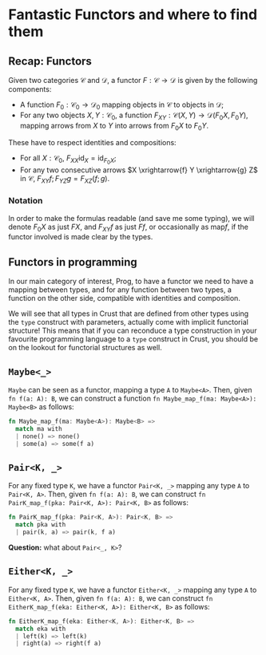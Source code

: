 # Fantastic Functors and where to find them

## Recap: Functors

Given two categories $\mathcal C$ and $\mathcal D$, a functor $F : \mathcal C \to \mathcal D$ is given by the following components:

 - A function $F_0 : \mathcal C_0 \to \mathcal D_0$ mapping objects in $\mathcal C$ to objects in $\mathcal D$;
 - For any two objects $X, Y : \mathcal C_0$, a function $F_{XY} : \mathcal C(X, Y) \to \mathcal D(F_0 X, F_0 Y)$, mapping arrows from $X$ to $Y$ into arrows from $F_0 X$ to $F_0 Y$.

These have to respect identities and compositions:

 - For all $X : \mathcal C_0$, $F_{XX} \mathrm{id}_X = \mathrm{id}_{F_0 X}$;
 - For any two consecutive arrows $X \xrightarrow{f} Y \xrightarrow{g} Z$ in $\mathcal C$, $F_{XY} f ; F_{YZ} g = F_{XZ} (f ; g)$.

### Notation

In order to make the formulas readable (and save me some typing), we will denote $F_0 X$ as just $F X$, and $F_{XY} f$ as just $F f$, or occasionally as $\mathrm{map} f$, if the functor involved is made clear by the types.

## Functors in programming

In our main category of interest, $\mathrm{Prog}$, to have a functor we need to have a mapping between types, and for any function between two types, a function on the other side, compatible with identities and composition.

We will see that all types in Crust that are defined from other types using the `type` construct with parameters, actually come with implicit functorial structure! This means that if you can reconduce a type construction in your favourite programming language to a `type` construct in Crust, you should be on the lookout for functorial structures as well.

## `Maybe<_>`

`Maybe` can be seen as a functor, mapping a type `A` to `Maybe<A>`. Then, given `fn f(a: A): B`, we can construct a function `fn Maybe_map_f(ma: Maybe<A>): Maybe<B>` as follows: 

```rust
fn Maybe_map_f(ma: Maybe<A>): Maybe<B> => 
  match ma with
  | none() => none()
  | some(a) => some(f a)
```

## `Pair<K, _>`

For any fixed type `K`, we have a functor `Pair<K, _>` mapping any type `A` to `Pair<K, A>`. Then, given `fn f(a: A): B`, we can construct `fn PairK_map_f(pka: Pair<K, A>): Pair<K, B>` as follows:

```rust
fn PairK_map_f(pka: Pair<K, A>): Pair<K, B> =>
  match pka with
  | pair(k, a) => pair(k, f a)
```

**Question:** what about `Pair<_, K>`?

## `Either<K, _>`

For any fixed type `K`, we have a functor `Either<K, _>` mapping any type `A` to `Either<K, A>`. Then, given `fn f(a: A): B`, we can construct `fn EitherK_map_f(eka: Either<K, A>): Either<K, B>` as follows:

```rust
fn EitherK_map_f(eka: Either<K, A>): Either<K, B> =>
  match eka with
  | left(k) => left(k)
  | right(a) => right(f a)
```
